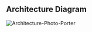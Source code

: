 ## Architecture Diagram
![Architecture-Photo-Porter](https://github.com/user-attachments/assets/66ffe89b-70a9-4ae4-ae85-2a756925eebb)
